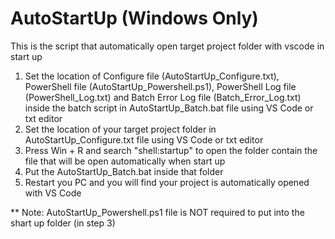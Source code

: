 # AutoStartUp (Windows Only)

This is the script that automatically open target project folder with vscode in start up

1. Set the location of Configure file (AutoStartUp_Configure.txt), PowerShell file (AutoStartUp_Powershell.ps1), PowerShell Log file (PowerShell_Log.txt) and Batch Error Log file (Batch_Error_Log.txt) inside the batch script in AutoStartUp_Batch.bat file using VS Code or txt editor
2. Set the location of your target project folder in AutoStartUp_Configure.txt file using VS Code or txt editor
3. Press Win + R and search "shell:startup" to open the folder contain the file that will be open automatically when start up
4. Put the AutoStartUp_Batch.bat inside that folder
5. Restart you PC and you will find your project is automatically opened with VS Code

** Note: AutoStartUp_Powershell.ps1 file is NOT required to put into the shart up folder (in step 3)